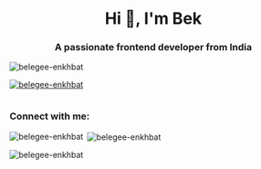 <h1 align="center">Hi 👋, I'm Bek</h1>
<h3 align="center">A passionate frontend developer from India</h3>

<p align="left"> <img src="https://komarev.com/ghpvc/?username=belegee-enkhbat&label=Profile%20views&color=0e75b6&style=flat" alt="belegee-enkhbat" /> </p>

<p align="left"> <a href="https://github.com/ryo-ma/github-profile-trophy"><img src="https://github-profile-trophy.vercel.app/?username=belegee-enkhbat" alt="belegee-enkhbat" /></a> </p>

<p align="left"> <a href="https://twitter.com/" target="blank"><img src="https://img.shields.io/twitter/follow/?logo=twitter&style=for-the-badge" alt="" /></a> </p>

<h3 align="left">Connect with me:</h3>
<p align="left">
</p>

<p><img align="left" src="https://github-readme-stats.vercel.app/api/top-langs?username=belegee-enkhbat&show_icons=true&locale=en&layout=compact" alt="belegee-enkhbat" /></p>

<p>&nbsp;<img align="center" src="https://github-readme-stats.vercel.app/api?username=belegee-enkhbat&show_icons=true&locale=en" alt="belegee-enkhbat" /></p>

<p><img align="center" src="https://github-readme-streak-stats.herokuapp.com/?user=belegee-enkhbat&" alt="belegee-enkhbat" /></p>
